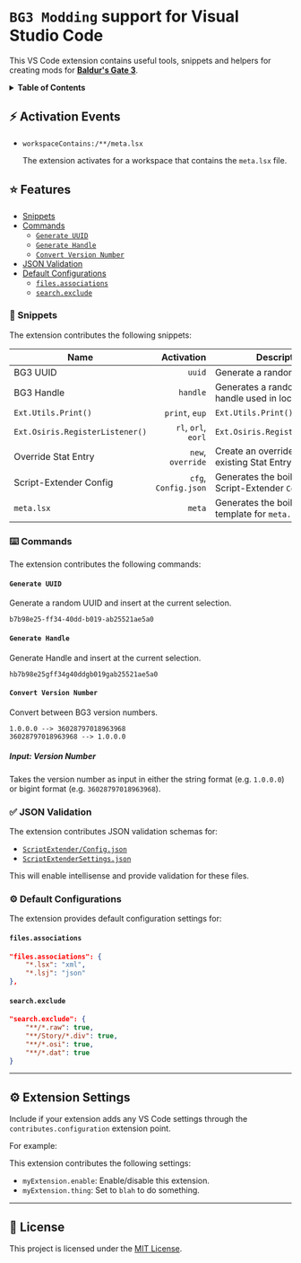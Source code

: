 # `BG3 Modding` support for Visual Studio Code

This VS Code extension contains useful tools, snippets and helpers for creating mods for [**Baldur's Gate 3**](https://baldursgate3.game/).

<details>

<summary>
    <b>Table of Contents</b>
</summary>

- [⚡ Activation Events](#-activation-events)
- [⭐ Features](#-features)
  - [📄 Snippets](#-snippets)
  - [⌨️ Commands](#️-commands)
    - [`Generate UUID`](#generate-uuid)
    - [`Generate Handle`](#generate-handle)
    - [`Convert Version Number`](#convert-version-number)
      - [Input: Version Number](#input-version-number)
  - [✅ JSON Validation](#-json-validation)
  - [⚙️ Default Configurations](#️-default-configurations)
    - [`files.associations`](#filesassociations)
    - [`search.exclude`](#searchexclude)
- [⚙️ Extension Settings](#️-extension-settings)
- [📄 License](#-license)

</details>


## ⚡ Activation Events

- `workspaceContains:/**/meta.lsx`
  
  The extension activates for a workspace that contains the `meta.lsx` file.

## ⭐ Features

<!-- no toc -->
- [Snippets](#snippets)
- [Commands](#commands)
  - [`Generate UUID`](#generate-uuid)
  - [`Generate Handle`](#generate-handle)
  - [`Convert Version Number`](#convert-version-number)
- [JSON Validation](#json-validation)
- [Default Configurations](#default-configurations)
  - [`files.associations`](#filesassociations)
  - [`search.exclude`](#searchexclude)

<!-- 
`TODO`

Describe specific features of your extension including screenshots of your extension in action. Image paths are relative to this README file.

For example if there is an image subfolder under your extension project workspace:

\!\[feature X\]\(images/feature-x.png\)

> Tip: Many popular extensions utilize animations. This is an excellent way to show off your extension! We recommend short, focused animations that are easy to follow.
-->

### 📄 Snippets

The extension contributes the following snippets:

| Name                            |           Activation | Description                                               |
| ------------------------------- | -------------------: | --------------------------------------------------------- |
| BG3 UUID                        |               `uuid` | Generate a random UUID                                    |
| BG3 Handle                      |             `handle` | Generates a random UUID handle used in localization files |
| `Ext.Utils.Print()`             |       `print`, `eup` | `Ext.Utils.Print()`                                       |
| `Ext.Osiris.RegisterListener()` |  `rl`, `orl`, `eorl` | `Ext.Osiris.RegisterListener()`                           |
| Override Stat Entry             |    `new`, `override` | Create an override for an existing Stat Entry             |
| Script-Extender Config          | `cfg`, `Config.json` | Generates the boilerplate Script-Extender `Config.json`   |
| `meta.lsx`                      |               `meta` | Generates the boilerplate template for `meta.lsx`         |

### ⌨️ Commands

The extension contributes the following commands:

#### `Generate UUID`

Generate a random UUID and insert at the current selection.

```
b7b98e25-ff34-40dd-b019-ab25521ae5a0
```

#### `Generate Handle`

Generate Handle and insert at the current selection.

```
hb7b98e25gff34g40ddgb019gab25521ae5a0
```

#### `Convert Version Number`

Convert between BG3 version numbers.

```
1.0.0.0 --> 36028797018963968
36028797018963968 --> 1.0.0.0
```

##### Input: Version Number

Takes the version number as input in either the string format (e.g. `1.0.0.0`) or bigint format (e.g. `36028797018963968`).

### ✅ JSON Validation

The extension contributes JSON validation schemas for:
- [`ScriptExtender/Config.json`](./schema/Config.schema.json)
- [`ScriptExtenderSettings.json`](./schema/ScriptExtenderSettings.schema.json)

This will enable intellisense and provide validation for these files.

### ⚙️ Default Configurations

The extension provides default configuration settings for:

#### `files.associations`

```json
"files.associations": {
    "*.lsx": "xml",
    "*.lsj": "json"
},
```

#### `search.exclude`

```json
"search.exclude": {
    "**/*.raw": true,
    "**/Story/*.div": true,
    "**/*.osi": true,
    "**/*.dat": true
}
```

---

## ⚙️ Extension Settings

Include if your extension adds any VS Code settings through the `contributes.configuration` extension point.

For example:

This extension contributes the following settings:

* `myExtension.enable`: Enable/disable this extension.
* `myExtension.thing`: Set to `blah` to do something.

---

## 📄 License

This project is licensed under the [MIT License](./LICENSE).
